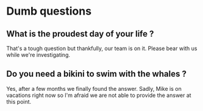 # Dumb questions

## What is the proudest day of your life ?

That's a tough question but thankfully, our team is on it. Please bear with us while we're investigating.

## Do you need a bikini to swim with the whales ?

Yes, after a few months we finally found the answer. Sadly, Mike is on vacations right now so I'm afraid we are not able to provide the answer at this point.




